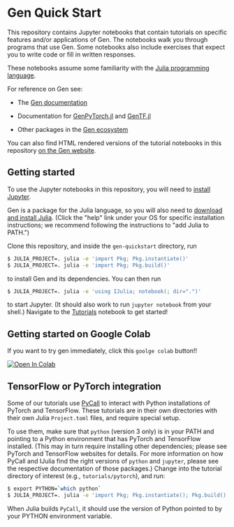 <!-- #region -->
# Gen Quick Start

This repository contains Jupyter notebooks that contain tutorials on specific features and/or applications of Gen.
The notebooks walk you through programs that use Gen.
Some notebooks also include exercises that expect you to write code or fill in written responses.

These notebooks assume some familiarity with the [Julia programming language](https://julialang.org/).

For reference on Gen see:

- The [Gen documentation](https://www.gen.dev/docs/dev/)

- Documentation for [GenPyTorch.jl](https://probcomp.github.io/GenPyTorch.jl/dev/) and [GenTF.jl](https://probcomp.github.io/GenTF/dev/)

- Other packages in the [Gen ecosystem](https://www.gen.dev/ecosystem)

You can also find HTML rendered versions of the tutorial notebooks in this repository [on the Gen website](https://www.gen.dev/tutorials).

## Getting started

To use the Jupyter notebooks in this repository, you will need to [install Jupyter](https://jupyter.org/install).

Gen is a package for the Julia language, so you will also need to [download and install Julia](https://julialang.org/downloads/).
(Click the "help" link under your OS for specific installation instructions; we recommend following the instructions to "add Julia to PATH.")

Clone this repository, and inside the `gen-quickstart` directory, run

```bash
$ JULIA_PROJECT=. julia -e 'import Pkg; Pkg.instantiate()'
$ JULIA_PROJECT=. julia -e 'import Pkg; Pkg.build()'
```

to install Gen and its dependencies. You can then run

```bash
$ JULIA_PROJECT=. julia -e 'using IJulia; notebook(; dir=".")'
```

to start Jupyter. (It should also work to run `jupyter notebook` from your shell.)
Navigate to the [Tutorials](Tutorials.ipynb) notebook to get started!

## Getting started on Google Colab

If you want to try gen immediately, click this `goolge colab` button!!

[![Open In Colab](https://colab.research.google.com/assets/colab-badge.svg)](https://colab.research.google.com/github/CanIyu/gen-quickstart-on-google-colab/blob/main/settingGenOnGColab.ipynb)

## TensorFlow or PyTorch integration

Some of our tutorials use [PyCall](https://github.com/JuliaPy/PyCall.jl) to interact with
Python installations of PyTorch and TensorFlow. These tutorials are in their own directories
with their own Julia `Project.toml` files, and require special setup.

To use them, make sure that `python` (version 3 only) is in your PATH and pointing to a Python environment that has PyTorch and TensorFlow installed. (This may in turn require installing other dependencies; please see PyTorch and TensorFlow websites for details. For more information on how PyCall and IJulia find the right versions of `python` and `jupyter`, please see the respective documentation of those packages.) Change into the tutorial directory of interest (e.g., `tutorials/pytorch`), and run:

```bash
$ export PYTHON=`which python`
$ JULIA_PROJECT=. julia -e 'import Pkg; Pkg.instantiate(); Pkg.build()'
```

When Julia builds `PyCall`, it should use the version of Python pointed to by your PYTHON environment variable.
<!-- #endregion -->
